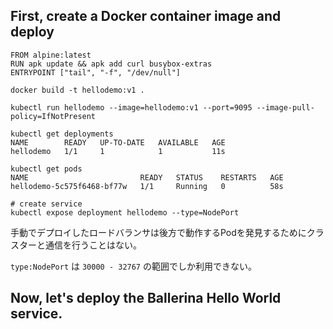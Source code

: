 ## First, create a Docker container image and deploy

```
FROM alpine:latest
RUN apk update && apk add curl busybox-extras
ENTRYPOINT ["tail", "-f", "/dev/null"]
```

```
docker build -t hellodemo:v1 .

kubectl run hellodemo --image=hellodemo:v1 --port=9095 --image-pull-policy=IfNotPresent

kubectl get deployments
NAME        READY   UP-TO-DATE   AVAILABLE   AGE
hellodemo   1/1     1            1           11s

kubectl get pods
NAME                         READY   STATUS    RESTARTS   AGE
hellodemo-5c575f6468-bf77w   1/1     Running   0          58s

# create service
kubectl expose deployment hellodemo --type=NodePort
```

手動でデプロイしたロードバランサは後方で動作するPodを発見するためにクラスターと通信を行うことはない。

`type:NodePort` は `30000 - 32767` の範囲でしか利用できない。

## Now, let's deploy the Ballerina Hello World service.
